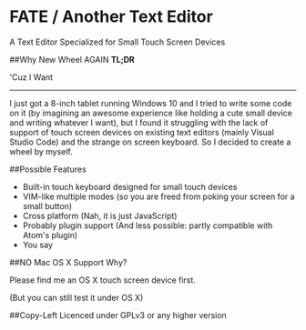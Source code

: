 # FATE / Another Text Editor
A Text Editor Specialized for Small Touch Screen Devices

##Why New Wheel AGAIN
**TL;DR**

'Cuz I Want

---
I just got a 8-inch tablet running Windows 10 and I tried to write some code on it (by imagining an awesome experience like holding a cute small device and writing whatever I want), but I found it struggling with the lack of support of touch screen devices on existing text editors (mainly Visual Studio Code) and the strange on screen keyboard. So I decided to create a wheel by myself.

##Possible Features
- Built-in touch keyboard designed for small touch devices
- VIM-like multiple modes (so you are freed from poking your screen for a small button)
- Cross platform (Nah, it is just JavaScript)
- Probably plugin support (And less possible: partly compatible with Atom's plugin)
- You say

##NO Mac OS X Support
Why?

Please find me an OS X touch screen device first.

(But you can still test it under OS X)

##Copy-Left
Licenced under GPLv3 or any higher version
